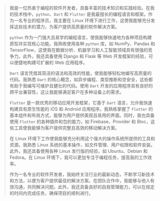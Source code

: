

>    我是一位热衷于编程的软件开发者，具备丰富的技术知识和实践经验。在我的技术栈中，`python`、`Dart` 和 `Flutter` 是我最擅长的编程语言和框架。作为一名专业的程序员，我主要在 Linux 环境下进行工作，这使我能够充分发挥这些技术的潜力，为客户提供高质量的软件解决方案。
>
>    `python` 作为一门强大且易学的编程语言，使我能够快速地为各种项目构建原型并实现核心功能。我熟练使用各种 `python` 库，如 NumPy、Pandas 和 TensorFlow，这使我在数据分析、机器学习和人工智能领域具有很强的竞争力。此外，我还具备使用 Django 和 Flask 等 Web 开发框架的经验，可以便捷地构建可扩展的 Web 应用程序。
>
>    `Dart` 语言凭借其简洁的语法和高效的性能，使我能够轻松地编写高质量的代码。我熟悉 `Dart` 的核心概念，如异步编程、类型推断和空安全，这些都有助于我编写可维护且健壮的代码。使用 `Dart` 开发的应用程序具有良好的跨平台兼容性，这让我能够满足客户在多种设备上的需求。
>
>    `Flutter` 是一款优秀的移动应用开发框架，它基于 `Dart` 语言，允许我快速构建具有原生性能的 iOS 和 Android 应用程序。我熟练掌握了 `Flutter` 的基本组件和布局方式，能够为用户提供美观且易用的界面。同时，我也具备使用 `Flutter` 的各种插件和包的能力，如 Firebase、Provider 和 Bloc，这些工具使我能够为客户提供完整且高效的移动解决方案。
>
>    在 Linux 环境下工作使我能够充分利用这个强大的操作系统所提供的工具和资源。我熟悉 Linux 系统的基本操作，如文件管理、用户权限和软件安装。此外，我还具备使用各种 Linux 发行版的经验，如 Ubuntu、Debian 和 Fedora。在 Linux 环境下，我可以更加专注于编程任务，提高我的工作效率。
>
>   作为一名专业的软件开发者，我始终关注行业的最新动态，不断学习新技术和方法，以便为客户提供最佳的解决方案。在团队合作中，我能够与他人有效沟通，共同解决问题。此外，我还具备良好的自我管理能力，可以在规定的时间内完成任务，确保项目的顺利进行。
